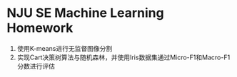 # NJU SE Machine Learning Homework

1. 使用K-means进行无监督图像分割
2. 实现Cart决策树算法与随机森林，并使用Iris数据集通过Micro-F1和Macro-F1分数进行评估